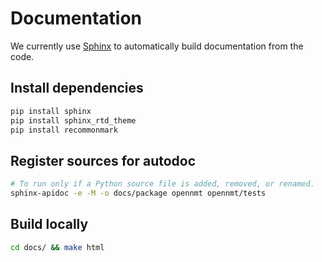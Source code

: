 # Documentation

We currently use [Sphinx](http://www.sphinx-doc.org) to automatically build documentation from the code.

## Install dependencies

```bash
pip install sphinx
pip install sphinx_rtd_theme
pip install recommonmark
```

## Register sources for autodoc

```bash
# To run only if a Python source file is added, removed, or renamed.
sphinx-apidoc -e -M -o docs/package opennmt opennmt/tests
```

## Build locally

```bash
cd docs/ && make html
```
